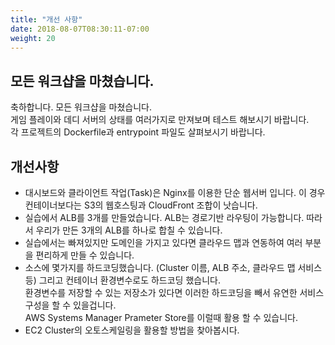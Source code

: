 ```yaml
---
title: "개선 사항"
date: 2018-08-07T08:30:11-07:00
weight: 20
---
```


## 모든 워크샵을 마쳤습니다.

축하합니다. 모든 워크샵을 마쳤습니다.<br>
게임 플레이와 데디 서버의 상태를 여러가지로 만져보며 테스트 해보시기 바랍니다.<br>
각 프로젝트의 Dockerfile과 entrypoint 파일도 살펴보시기 바랍니다.


## 개선사항

* 대시보드와 클라이언트 작업(Task)은 Nginx를 이용한 단순 웹서버 입니다. 이 경우 컨테이너보다는 S3의 웹호스팅과 CloudFront 조합이 낫습니다.
* 실습에서 ALB를 3개를 만들었습니다. ALB는 경로기반 라우팅이 가능합니다. 따라서 우리가 만든 3개의 ALB를 하나로 합칠 수 있습니다.
* 실습에서는 빠져있지만 도메인을 가지고 있다면 클라우드 맵과 연동하여 여러 부분을 편리하게 만들 수 있습니다.
* 소스에 몇가지를 하드코딩했습니다. (Cluster 이름, ALB 주소, 클라우드 맵 서비스등) 그리고 컨테이너 환경변수로도 하드코딩 했습니다.<br>
환경변수를 저장할 수 있는 저장소가 있다면 이러한 하드코딩을 빼서 유연한 서비스 구성을 할 수 있을겁니다.<br>
AWS Systems Manager Prameter Store를 이럴때 활용 할 수 있습니다.<br>
* EC2 Cluster의 오토스케일링을 활용할 방법을 찾아봅시다.